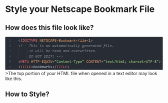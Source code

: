 # Style your Netscape Bookmark File

## How does this file look like?
<img src="./assets/Screenshot (513).png">
>The top portion of your HTML file when opened in a text editor may look like this.

## How to Style?
